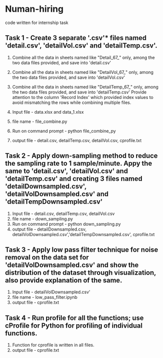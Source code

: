 # Numan-hiring
code written for internship task

## Task 1 - Create 3 separate '.csv'* files named 'detail.csv', 'detailVol.csv' and 'detailTemp.csv'.

1. Combine all the data in sheets named like "Detail_67_" only, among the two data files provided, and save into 'detail.csv'
2. Combine all the data in sheets named like "DetailVol_67_" only, among the two data files provided, and save into 'detailVol.csv'
3. Combine all the data in sheets named like "DetailTemp_67_" only, among the two data files provided, and save into 'detailTemp.csv' Provide attention to the column 'Record Index' which provided index values to avoid mismatching the rows while combining multiple files.

4. Input file - data.xlsx and data_1.xlsx
5. file name - file_combine.py
6. Run on command prompt - python file_combine_py
7. output file - detail.csv, detailTemp.csv, detailVol.csv, cprofile.txt


## Task 2 - Apply down-sampling method to reduce the sampling rate to 1 sample/minute. Appy the same to 'detail.csv', 'detailVol.csv' and 'detailTemp.csv' and creating 3 files named 'detailDownsampled.csv', 'detailVolDownsampled.csv' and 'detailTempDownsampled.csv'

1. Input file - detail.csv, detailTemp.csv, detailVol.csv
2. file name - down_sampling.py
3. Run on command prompt - python down_sampling.py
4. output file - detailDownsampled.csv, detailVolDownsampled.csv','detailTempDownsampled.csv', cprofile.txt

## Task 3 - Apply low pass filter technique for noise removal on the data set for 'detailVolDownsampled.csv' and show the distribution of the dataset through visualization, also provide explanation of the same.

1. Input file - detailVolDownsampled.csv'
2. file name - low_pass_filter.ipynb
3. output file - cprofile.txt

## Task 4 - Run profile for all the functions; use cProfile for Python for profiling of individual functions.

1. Function for cprofile is written in all files.
2. output file - cprofile.txt

